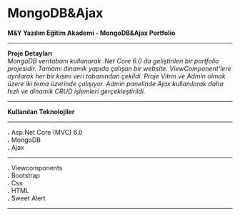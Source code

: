 # MongoDB&Ajax
**M&Y Yazılım Eğitim Akademi - MongoDB&Ajax Portfolio** <hr>
**Proje Detayları** <br> 
*MongoDB veritabanı kullanarak .Net Core 6.0 da geliştirilen bir portfolio projesidir. Tamamı dinamik yapıda çalışan bir website. ViewComponent'lere ayrılarak her bir kısmı veri tabanından çekildi. Proje Vitrin ve Admin olmak üzere iki tema üzerinde çalışıyor. Admin panelinde Ajax kullanılarak daha hızlı ve dinamik CRUD işlemleri gerçekleştirildi.* <hr>

**Kullanılan Teknolojiler**<hr> 
**.** Asp.Net Core (MVC) 6.0 <br>
**.** MongoDB <br>
**.** Ajax <hr>
**.** Viewcomponents <br>
**.** Bootstrap <br>
**.** Css <br>
**.** HTML <br>
**.** Sweet Alert <hr>
